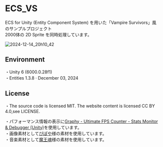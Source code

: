 # ECS_VS

ECS for Unity (Entity Component System) を用いた「Vampire Survivors」風のサンプルプロジェクト  
2000体の 2D Sprite を同時処理しています。

![2024-12-14_20h10_42](https://github.com/user-attachments/assets/63b41a9f-26f0-42fa-a174-68fec5d42ee2)

## Environment
・Unity 6 (6000.0.28f1)  
・Entities 1.3.8 · December 03, 2024  

## License
・The source code is licensed MIT. The website content is licensed CC BY 4.0,see LICENSE.  

・パフォーマンス情報の表示に[Graphy - Ultimate FPS Counter - Stats Monitor & Debugger (Unity)](https://github.com/Tayx94/graphy)を使用しています。  
・画像素材として[ぴぽや](https://pipoya.net/)様の素材を使用しています。  
・音楽素材として[魔王魂](https://maou.audio/)様の素材を使用しています。  
